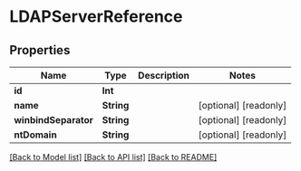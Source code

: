 # LDAPServerReference

## Properties

Name | Type | Description | Notes
------------ | ------------- | ------------- | -------------
**id** | **Int** |  | 
**name** | **String** |  | [optional] [readonly] 
**winbindSeparator** | **String** |  | [optional] [readonly] 
**ntDomain** | **String** |  | [optional] [readonly] 

[[Back to Model list]](../README.md#documentation-for-models) [[Back to API list]](../README.md#documentation-for-api-endpoints) [[Back to README]](../README.md)


